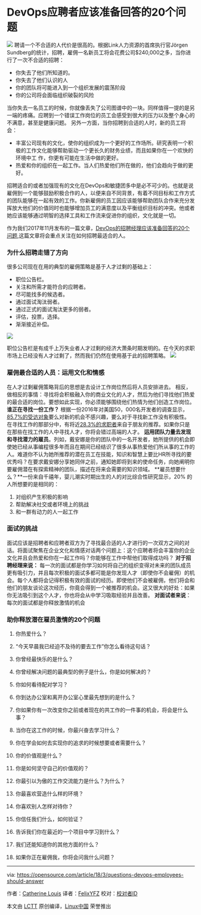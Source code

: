 DevOps应聘者应该准备回答的20个问题
======

![](https://opensource.com/sites/default/files/styles/image-full-size/public/lead-images/hire-job-career.png?itok=SrZo0QJ3)
聘请一个不合适的人代价是很高的。根据Link人力资源的首席执行官Jörgen Sundberg的统计，招聘，雇佣一名新员工将会花费公司$240,000之多，当你进行了一次不合适的招聘：
  * 你失去了他们所知道的。
  * 你失去了他们认识的人
  * 你的团队将可能进入到一个组织发展的震荡阶段
  * 你的公司将会面临组织破裂的风险

当你失去一名员工的时候，你就像丢失了公司图谱中的一块。同样值得一提的是另一端的疼痛。应聘到一个错误工作岗位的员工会感受到很大的压力以及整个身心的不满意，甚至是健康问题。
另外一方面，当你招聘到合适的人时，新的员工将会：
  * 丰富公司现有的文化，使你的组织成为一个更好的工作场所。研究表明一个积极的工作文化能够帮助驱动一个更长久的财务业绩，而且如果你在一个欢快的环境中工 作，你更有可能在生活中做的更好。
  * 热爱和你的组织在一起工作。当人们热爱他们所在做的，他们会趋向于做的更好。

招聘适合的或者加强现有的文化在DevOps和敏捷团多中是必不可少的。也就是说雇佣到一个能够鼓励积极合作的人，以便来自不同背景，有着不同目标和工作方式的团队能够在一起有效的工作。你新雇佣的员工因应该能够帮助团队合作来充分发挥放大他们的价值同时也能够增加员工的满意度以及平衡组织目标的冲突。他或者她应该能够通过明智的选择工具和工作流来促进你的组织，文化就是一切。

作为我们2017年11月发布的一篇文章，[DevOps的招聘经理应该准备回答的20个问题][4],这篇文章将会重点关注在如何招聘最适合的人。
### 为什么招聘走错了方向
很多公司现在在用的典型的雇佣策略是基于人才过剩的基础上：

  * 职位公告栏。
  * 关注和所需才能符合的应聘者。
  * 尽可能找多的候选者。
  * 通过面试淘汰弱者。
  * 通过正式的面试淘汰更多的弱者。
  * 评估，投票，选择。
  * 渐渐接近补偿。

![](https://opensource.com/sites/default/files/styles/panopoly_image_original/public/images/life-uploads/hiring_graphic.png?itok=1udGbkhB)

职位公告栏是有成千上万失业者人才过剩的经济大萧条时期发明的。在今天的求职市场上已经没有人才过剩了，然而我们仍然在使用基于此的招聘策略。
![](https://opensource.com/sites/default/files/styles/panopoly_image_original/public/images/life-uploads/732px-unemployed_men_queued_outside_a_depression_soup_kitchen_opened_in_chicago_by_al_capone_02-1931_-_nara_-_541927.jpg?itok=HSs4NjCN)

### 雇佣最合适的人员：运用文化和情感
在人才过剩雇佣策略背后的思想是去设计工作岗位然后将人员安排进去。
相反，做相反的事情：寻找将会积极融入你的商业文化的人才，然后为他们寻找他们热爱的最合适的岗位。要想如此实现，你必须能够围绕他们热情为他们创造工作岗位。
**谁正在寻找一份工作？** 根据一份2016年对美国50，000名开发者的调查显示，[85.7%的受访对象][5]要么对新的机会不感兴趣，要么对于寻找新工作没有积极性。在寻找工作的那部分中，有将近[28.3%的求职者][5]来自于朋友的推荐。如果你只是在那些在找工作的人中寻找人才，你将会错过高端的人才。
**运用团队力量去发现和寻找潜力的雇员**。列如，戴安娜是你的团队中的一名开发者，她所提供的机会即使她已经从事编程很多年而且在期间已经结识了很多从事热爱他们所从事的工作的人。难道你不认为她所推荐的潜在员工在技能，知识和智慧上要比HR所寻找的要优秀吗？在要求戴安娜分享她同伴之前，通知她即将到来的使命任务，向她阐明你要雇佣潜在有探索精神的团队，描述在将来会需要的知识领域。
**雇员想要什么？**一份来自千禧年，婴儿潮实时期出生的人的对比综合性研究显示，20% 的人所想要的是相同的：
  1. 对组织产生积极的影响
  2. 帮助解决社交或者环境上的挑战
  3. 和一群有动力的人一起工作

### 面试的挑战
面试应该是招聘者和应聘者双方为了寻找最合适的人才进行的一次双方之间的对话。将面试聚焦在企业文化和情感对话两个问题上：这个应聘者将会丰富你的企业文化并且会热爱和你在一起工作吗？你能够在工作中帮他们取得成功吗？
**对于招聘经理来说：** 每一次的面试都是你学习如何将自己的组织变得对未来的团队成员更有吸引力，并且每次积极的面试多都可能是你发现人才（即使你不会雇佣）的机会。每个人都将会记得积极有效的面试的经历。即使他们不会被雇佣，他们将会和他们的朋友谈论这次经历，你竟会得到一个被推荐的机会。这又很大的好处：如果你无法吸引到这个人才，你也将会从中学习吸取经验并且改善。
**对面试者来说**：每次的面试都是你释放激情的机会

### 助你释放潜在雇员激情的20个问题
  1. 你热爱什么？
  2. “今天早晨我已经迫不及待的要去工作”你怎么看待这句话？
  3. 你曾经最快乐的是什么？
  4. 你曾经解决问题的最典型的例子是什么，你是如何解决的？
  5. 你如何看待配对学习？
  6. 你到达办公室和离开办公室心里最先想到的是什么？
  7. 你如果你有一次改变你之前或者现在的共工作的一件事的机会，将会是什么事？
  8. 当你在这工作的时候，你最兴奋去学习什么？

  10. 你在学会如何去实现你的追求的时候想要或者需要什么？
  11. 你的价值观是什么？
  12. 你是如何坚守自己的价值观的？
 
  14. 你最引以为傲的工作交流能力是什么？为什么？
  15. 你最喜欢营造什么样的环境？
  16. 你喜欢别人怎样对待你？
  17. 你信任我们什么，如何验证？
  18. 告诉我们你在最近的一个项目中学习到什么？
  19. 我们还能知道你的其他方面的什么？
  20. 如果你正在雇佣我，你将会问我什么问题？



--------------------------------------------------------------------------------

via: https://opensource.com/article/18/3/questions-devops-employees-should-answer

作者：[Catherine Louis][a]
译者：[FelixYFZ](https://github.com/FelixYFZ)
校对：[校对者ID](https://github.com/校对者ID)

本文由 [LCTT](https://github.com/LCTT/TranslateProject) 原创编译，[Linux中国](https://linux.cn/) 荣誉推出

[a]:https://opensource.com/users/catherinelouis
[1]:https://www.shrm.org/resourcesandtools/hr-topics/employee-relations/pages/cost-of-bad-hires.aspx
[2]:https://en.wikipedia.org/wiki/Tuckman%27s_stages_of_group_development
[3]:http://www.forbes.com/sites/johnkotter/2011/02/10/does-corporate-culture-drive-financial-performance/
[4]:https://opensource.com/article/17/11/inclusive-workforce-takes-work
[5]:https://insights.stackoverflow.com/survey/2016#work-job-discovery
[6]:https://research.hackerrank.com/developer-skills/2018/
[7]:http://www-935.ibm.com/services/us/gbs/thoughtleadership/millennialworkplace/
[8]:https://en.wikipedia.org/wiki/Emotional_intelligence
